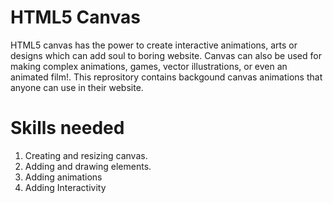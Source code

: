 # HTML5 Canvas
HTML5 canvas has the power to create interactive animations, arts or designs which can add soul to boring website. Canvas can also be used for making complex animations, games, vector illustrations, or even an animated film!.
This reprository contains backgound canvas animations that anyone can use in their website.
# Skills needed
1. Creating and resizing canvas.
2. Adding and drawing elements.
3. Adding animations
4. Adding Interactivity

